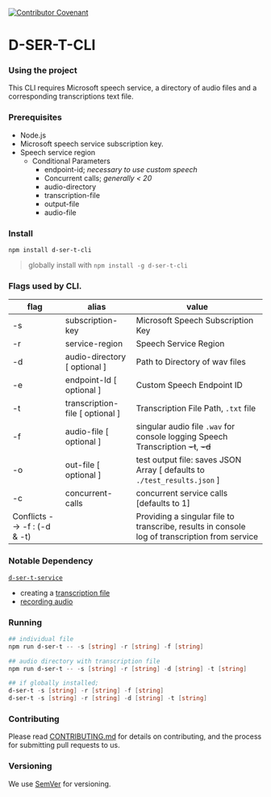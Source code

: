 
[![Contributor Covenant](https://img.shields.io/badge/Contributor%20Covenant-v1.4%20adopted-ff69b4.svg)](CODE_OF_CONDUCT.md)

# D-SER-T-CLI

### Using the project

This CLI requires Microsoft speech service, a directory of audio files and a corresponding transcriptions text file.

### Prerequisites
* Node.js
* Microsoft speech service subscription key.
* Speech service region
  * Conditional Parameters
    - endpoint-id; _necessary to use custom speech_
    - Concurrent calls; _generally < 20_
    - audio-directory
    - transcription-file
    - output-file
    - audio-file

### Install

`npm install d-ser-t-cli`
> globally install with `npm install -g d-ser-t-cli`

### Flags used by CLI.
| flag  | alias  | value  |
|---|---|---|
| -s | subscription-key | Microsoft Speech Subscription Key |
| -r | service-region | Speech Service Region |
| -d | audio-directory [ optional ]  | Path to Directory of wav files |
| -e | endpoint-Id [ optional ]  | Custom Speech Endpoint ID |
| -t | transcription-file [ optional ]  | Transcription File Path, `.txt` file |
| -f | audio-file [ optional ]  | singular audio file `.wav` for console logging Speech Transcription ~~-t~~, ~~-d~~|
| -o | out-file [ optional ] | test output file: saves JSON Array [ defaults to `./test_results.json` ] |
| -c | concurrent-calls | concurrent service calls [defaults to 1] |
| Conflicts --> -f : (-d & -t) |   | Providing a singular file to transcribe, results in console log of transcription from service |



### Notable Dependency
[`d-ser-t-service`](https://github.com/Joll59/d-ser-t/tree/master/packages/d-ser-t-service)

- creating a [transcription file](https://github.com/Joll59/d-ser-t/blob/master/packages/d-ser-t-service/README.md#creation-of-transcriptionstxt-file)
- [recording audio](https://github.com/Joll59/d-ser-t/blob/master/packages/d-ser-t-service/README.md#creating-your-audio-datafiles)

### Running
```powershell
## individual file
npm run d-ser-t -- -s [string] -r [string] -f [string]

## audio directory with transcription file
npm run d-ser-t -- -s [string] -r [string] -d [string] -t [string]

## if globally installed;
d-ser-t -s [string] -r [string] -f [string]
d-ser-t -s [string] -r [string] -d [string] -t [string]
```

### Contributing
Please read [CONTRIBUTING.md](CONTRIBUTING.md) for details on contributing, and the process for submitting pull requests to us.

### Versioning
We use [SemVer](https://semver.org/) for versioning.